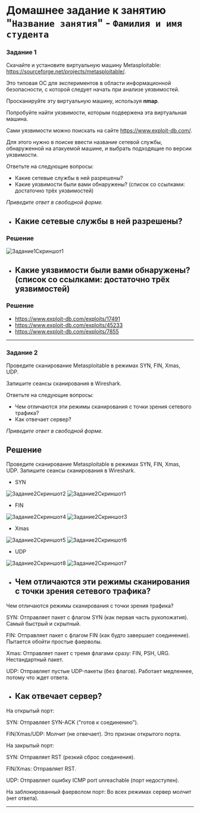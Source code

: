 # Домашнее задание к занятию "`Название занятия`" - `Фамилия и имя студента`



### Задание 1

Скачайте и установите виртуальную машину Metasploitable: https://sourceforge.net/projects/metasploitable/.

Это типовая ОС для экспериментов в области информационной безопасности, с которой следует начать при анализе уязвимостей.

Просканируйте эту виртуальную машину, используя **nmap**.

Попробуйте найти уязвимости, которым подвержена эта виртуальная машина.

Сами уязвимости можно поискать на сайте https://www.exploit-db.com/.

Для этого нужно в поиске ввести название сетевой службы, обнаруженной на атакуемой машине, и выбрать подходящие по версии уязвимости.

Ответьте на следующие вопросы:

- Какие сетевые службы в ней разрешены?
- Какие уязвимости были вами обнаружены? (список со ссылками: достаточно трёх уязвимостей)
  
*Приведите ответ в свободной форме.*  


- ## Какие сетевые службы в ней разрешены?
### Решение
![Задание1Скриншот1](https://github.com/Easyjetz/13-01.md/blob/main/%D0%97%D0%B0%D0%B4%D0%B0%D0%BD%D0%B8%D0%B51%D0%A1%D0%BA%D1%80%D0%B8%D0%BD%D1%88%D0%BE%D1%821.png)


- ## Какие уязвимости были вами обнаружены? (список со ссылками: достаточно трёх уязвимостей)

 ### Решение
- https://www.exploit-db.com/exploits/17491
- https://www.exploit-db.com/exploits/45233
- https://www.exploit-db.com/exploits/7855


---


### Задание 2

Проведите сканирование Metasploitable в режимах SYN, FIN, Xmas, UDP.

Запишите сеансы сканирования в Wireshark.

Ответьте на следующие вопросы:

- Чем отличаются эти режимы сканирования с точки зрения сетевого трафика?
- Как отвечает сервер?

*Приведите ответ в свободной форме.*

## Решение

Проведите сканирование Metasploitable в режимах SYN, FIN, Xmas, UDP.
Запишите сеансы сканирования в Wireshark.

- SYN

![Задание2Скриншот2](https://github.com/Easyjetz/13-01.md/blob/main/%D0%97%D0%B0%D0%B4%D0%B0%D0%BD%D0%B8%D0%B52%D0%A1%D0%BA%D1%80%D0%B8%D0%BD%D1%88%D0%BE%D1%822.png)
![Задание2Скриншот1](https://github.com/Easyjetz/13-01.md/blob/main/%D0%97%D0%B0%D0%B4%D0%B0%D0%BD%D0%B8%D0%B52%D0%A1%D0%BA%D1%80%D0%B8%D0%BD%D1%88%D0%BE%D1%821.png)

- FIN

![Задание2Скриншот4](https://github.com/Easyjetz/13-01.md/blob/main/%D0%97%D0%B0%D0%B4%D0%B0%D0%BD%D0%B8%D0%B52%D0%A1%D0%BA%D1%80%D0%B8%D0%BD%D1%88%D0%BE%D1%824.png)
![Задание2Скриншот3](https://github.com/Easyjetz/13-01.md/blob/main/%D0%97%D0%B0%D0%B4%D0%B0%D0%BD%D0%B8%D0%B52%D0%A1%D0%BA%D1%80%D0%B8%D0%BD%D1%88%D0%BE%D1%823.png)

- Xmas

![Задание2Скриншот5](https://github.com/Easyjetz/13-01.md/blob/main/%D0%97%D0%B0%D0%B4%D0%B0%D0%BD%D0%B8%D0%B52%D0%A1%D0%BA%D1%80%D0%B8%D0%BD%D1%88%D0%BE%D1%825.png)
![Задание2Скриншот6](https://github.com/Easyjetz/13-01.md/blob/main/%D0%97%D0%B0%D0%B4%D0%B0%D0%BD%D0%B8%D0%B52%D0%A1%D0%BA%D1%80%D0%B8%D0%BD%D1%88%D0%BE%D1%826.png)

- UDP

![Задание2Скриншот8](https://github.com/Easyjetz/13-01.md/blob/main/%D0%97%D0%B0%D0%B4%D0%B0%D0%BD%D0%B8%D0%B52%D0%A1%D0%BA%D1%80%D0%B8%D0%BD%D1%88%D0%BE%D1%828.png)
![Задание2Скриншот7](https://github.com/Easyjetz/13-01.md/blob/main/%D0%97%D0%B0%D0%B4%D0%B0%D0%BD%D0%B8%D0%B52%D0%A1%D0%BA%D1%80%D0%B8%D0%BD%D1%88%D0%BE%D1%827.png)


- ## Чем отличаются эти режимы сканирования с точки зрения сетевого трафика?

Чем отличаются режимы сканирования с точки зрения трафика?

SYN: Отправляет пакет с флагом SYN (как первая часть рукопожатия). Самый быстрый и скрытный.

FIN: Отправляет пакет с флагом FIN (как будто завершает соединение). Пытается обойти простые фаерволы.

Xmas: Отправляет пакет с тремя флагами сразу: FIN, PSH, URG. Нестандартный пакет.

UDP: Отправляет пустые UDP-пакеты (без флагов). Работает медленнее, потому что ждет ответа.

- ## Как отвечает сервер?

На открытый порт:

SYN: Отправляет SYN-ACK ("готов к соединению").

FIN/Xmas/UDP: Молчит (не отвечает). Это признак открытого порта.

На закрытый порт:

SYN: Отправляет RST (резкий сброс соединения).

FIN/Xmas: Отправляет RST.

UDP: Отправляет ошибку ICMP port unreachable (порт недоступен).

На заблокированный фаерволом порт: Во всех режимах сервер молчит (нет ответа).

---

